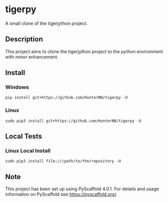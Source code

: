 # tigerpy

A small clone of the tigerjython project.


## Description

This project aims to clone the tigerjython project to the python environment with minor enhancement.

<!-- pyscaffold-notes -->

## Install
### Windows
`pip install git+https://github.com/HunterNN/tigerpy -U`
### Linux
`sudo pip3 install git+https://github.com/HunterNN/tigerpy -U`

## Local Tests
### Linux Local Install
`sudo pip3 install file:///path/to/the/repository -U`

## Note

This project has been set up using PyScaffold 4.0.1. For details and usage
information on PyScaffold see https://pyscaffold.org/.
